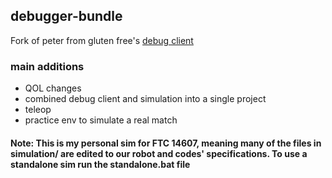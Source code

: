 ## debugger-bundle  
Fork of peter from gluten free's [debug client](https://bitbucket.org/PeterTheEarthling/debugclient/src/master/) 

### main additions
- QOL changes
- combined debug client and simulation into a single project
- teleop
- practice env to simulate a real match  

#### Note: This is my personal sim for FTC 14607, meaning many of the files in simulation/ are edited to our robot and codes' specifications. To use a standalone sim run the standalone.bat file
